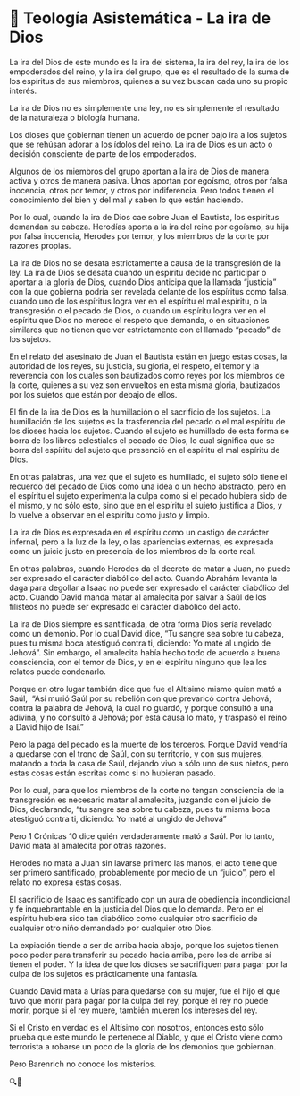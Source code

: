 # 📌 Teología Asistemática - La ira de Dios

La ira del Dios de este mundo es la ira del sistema, la ira del rey, la ira de los empoderados del reino, y la ira del grupo, que es el resultado de la suma de los espíritus de sus miembros, quienes a su vez buscan cada uno su propio interés. 

La ira de Dios no es simplemente una ley, no es simplemente el resultado de la naturaleza o biología humana. 

Los dioses que gobiernan tienen un acuerdo de poner bajo ira a los sujetos que se rehúsan adorar a los ídolos del reino. La ira de Dios es un acto o decisión consciente de parte de los empoderados. 

Algunos de los miembros del grupo aportan a la ira de Dios de manera activa y otros de manera pasiva. Unos aportan por egoísmo, otros por falsa inocencia, otros por temor, y otros por indiferencia. Pero todos tienen el conocimiento del bien y del mal y saben lo que están haciendo.

Por lo cual, cuando la ira de Dios cae sobre Juan el Bautista, los espíritus demandan su cabeza. Herodías aporta a la ira del reino por egoísmo, su hija por falsa inocencia, Herodes por temor, y los miembros de la corte por razones propias.

La ira de Dios no se desata estrictamente a causa de la transgresión de la ley. La ira de Dios se desata cuando un espíritu decide no participar o aportar a la gloria de Dios, cuando Dios anticipa que la llamada “justicia” con la que gobierna podría ser revelada delante de los espíritus como falsa, cuando uno de los espíritus logra ver en el espíritu el mal espíritu, o la transgresión o el pecado de Dios, o cuando un espíritu logra ver en el espíritu que Dios no merece el respeto que demanda, o en situaciones similares que no tienen que ver estrictamente con el llamado “pecado” de los sujetos.

En el relato del asesinato de Juan el Bautista están en juego estas cosas, la autoridad de los reyes, su justicia, su gloria, el respeto, el temor y la reverencia con los cuales son bautizados como reyes por los miembros de la corte, quienes a su vez son envueltos en esta misma gloria, bautizados por los sujetos que están por debajo de ellos.

El fin de la ira de Dios es la humillación o el sacrificio de los sujetos. La humillación de los sujetos es la trasferencia del pecado o el mal espíritu de los dioses hacia los sujetos. Cuando el sujeto es humillado de esta forma se borra de los libros celestiales el pecado de Dios, lo cual significa que se borra del espíritu del sujeto que presenció en el espíritu el mal espíritu de Dios.

En otras palabras, una vez que el sujeto es humillado, el sujeto sólo tiene el recuerdo del pecado de Dios como una idea o un hecho abstracto, pero en el espíritu el sujeto experimenta la culpa como si el pecado hubiera sido de él mismo, y no sólo esto, sino que en el espíritu el sujeto justifica a Dios, y lo vuelve a observar en el espíritu como justo y limpio.

La ira de Dios es expresada en el espíritu como un castigo de carácter infernal, pero a la luz de la ley, o las apariencias externas, es expresada como un juicio justo en presencia de los miembros de la corte real. 

En otras palabras, cuando Herodes da el decreto de matar a Juan, no puede ser expresado el carácter diabólico del acto. Cuando Abrahám levanta la daga para degollar a Isaac no puede ser expresado el carácter diabólico del acto. Cuando David manda matar al amalecita por salvar a Saúl de los filisteos no puede ser expresado el carácter diabólico del acto. 

La ira de Dios siempre es santificada, de otra forma Dios sería revelado como un demonio. Por lo cual David dice, “Tu sangre sea sobre tu cabeza, pues tu misma boca atestiguó contra ti, diciendo: Yo maté al ungido de Jehová”. Sin embargo, el amalecita había hecho todo de acuerdo a buena consciencia, con el temor de Dios, y en el espíritu ninguno que lea los relatos puede condenarlo.

Porque en otro lugar también dice que fue el Altísimo mismo quien mató a Saúl,  “Así murió Saúl por su rebelión con que prevaricó contra Jehová, contra la palabra de Jehová, la cual no guardó, y porque consultó a una adivina, y no consultó a Jehová; por esta causa lo mató, y traspasó el reino a David hijo de Isaí.”

Pero la paga del pecado es la muerte de los terceros. Porque David vendría a quedarse con el trono de Saúl, con su territorio, y con sus mujeres, matando a toda la casa de Saúl, dejando vivo a sólo uno de sus nietos, pero estas cosas están escritas como si no hubieran pasado.

Por lo cual, para que los miembros de la corte no tengan consciencia de la transgresión es necesario matar al amalecita, juzgando con el juicio de Dios, declarando, “tu sangre sea sobre tu cabeza, pues tu misma boca atestiguó contra ti, diciendo: Yo maté al ungido de Jehová”

Pero 1 Crónicas 10 dice quién verdaderamente mató a Saúl. Por lo tanto, David mata al amalecita por otras razones.

Herodes no mata a Juan sin lavarse primero las manos, el acto tiene que ser primero santificado, probablemente por medio de un “juicio”, pero el relato no expresa estas cosas.

El sacrificio de Isaac es santificado con un aura de obediencia incondicional y fe inquebrantable en la justicia del Dios que lo demanda. Pero en el espíritu hubiera sido tan diabólico como cualquier otro sacrificio de cualquier otro niño demandado por cualquier otro Dios. 

La expiación tiende a ser de arriba hacia abajo, porque los sujetos tienen poco poder para transferir su pecado hacia arriba, pero los de arriba sí tienen el poder. Y la idea de que los dioses se sacrifiquen para pagar por la culpa de los sujetos es prácticamente una fantasía.

Cuando David mata a Urías para quedarse con su mujer, fue el hijo el que tuvo que morir para pagar por la culpa del rey, porque el rey no puede morir, porque si el rey muere, también mueren los intereses del rey.

Si el Cristo en verdad es el Altísimo con nosotros, entonces esto sólo prueba que este mundo le pertenece al Diablo, y que el Cristo viene como terrorista a robarse un poco de la gloria de los demonios que gobiernan.

Pero Barenrich no conoce los misterios. 

🔍🐢
